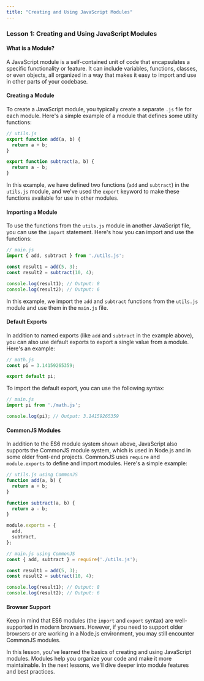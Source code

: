 ```yaml
---
title: "Creating and Using JavaScript Modules"
---
```


### Lesson 1: Creating and Using JavaScript Modules

#### What is a Module?

A JavaScript module is a self-contained unit of code that encapsulates a specific functionality or feature. It can include variables, functions, classes, or even objects, all organized in a way that makes it easy to import and use in other parts of your codebase.

#### Creating a Module

To create a JavaScript module, you typically create a separate `.js` file for each module. Here's a simple example of a module that defines some utility functions:

```javascript
// utils.js
export function add(a, b) {
  return a + b;
}

export function subtract(a, b) {
  return a - b;
}
```

In this example, we have defined two functions (`add` and `subtract`) in the `utils.js` module, and we've used the `export` keyword to make these functions available for use in other modules.

#### Importing a Module

To use the functions from the `utils.js` module in another JavaScript file, you can use the `import` statement. Here's how you can import and use the functions:

```javascript
// main.js
import { add, subtract } from './utils.js';

const result1 = add(5, 3);
const result2 = subtract(10, 4);

console.log(result1); // Output: 8
console.log(result2); // Output: 6
```

In this example, we import the `add` and `subtract` functions from the `utils.js` module and use them in the `main.js` file.

#### Default Exports

In addition to named exports (like `add` and `subtract` in the example above), you can also use default exports to export a single value from a module. Here's an example:

```javascript
// math.js
const pi = 3.14159265359;

export default pi;
```

To import the default export, you can use the following syntax:

```javascript
// main.js
import pi from './math.js';

console.log(pi); // Output: 3.14159265359
```

#### CommonJS Modules

In addition to the ES6 module system shown above, JavaScript also supports the CommonJS module system, which is used in Node.js and in some older front-end projects. CommonJS uses `require` and `module.exports` to define and import modules. Here's a simple example:

```javascript
// utils.js using CommonJS
function add(a, b) {
  return a + b;
}

function subtract(a, b) {
  return a - b;
}

module.exports = {
  add,
  subtract,
};
```

```javascript
// main.js using CommonJS
const { add, subtract } = require('./utils.js');

const result1 = add(5, 3);
const result2 = subtract(10, 4);

console.log(result1); // Output: 8
console.log(result2); // Output: 6
```

#### Browser Support

Keep in mind that ES6 modules (the `import` and `export` syntax) are well-supported in modern browsers. However, if you need to support older browsers or are working in a Node.js environment, you may still encounter CommonJS modules.

In this lesson, you've learned the basics of creating and using JavaScript modules. Modules help you organize your code and make it more maintainable. In the next lessons, we'll dive deeper into module features and best practices.